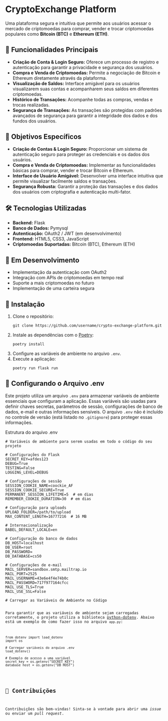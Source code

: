 # CryptoExchange Platform

<p>Uma plataforma segura e intuitiva que permite aos usuários acessar o mercado de criptomoedas para comprar, vender e trocar criptomoedas populares como <strong>Bitcoin (BTC)</strong> e <strong>Ethereum (ETH)</strong>.</p>

## 🚀 Funcionalidades Principais

<ul>
  <li><strong>Criação de Conta & Login Seguro:</strong> Oferece um processo de registro e autenticação para garantir a privacidade e segurança dos usuários.</li>
  <li><strong>Compra e Venda de Criptomoedas:</strong> Permite a negociação de Bitcoin e Ethereum diretamente através da plataforma.</li>
  <li><strong>Visualização de Saldos:</strong> Interface amigável para os usuários visualizarem suas contas e acompanharem seus saldos em diferentes criptomoedas.</li>
  <li><strong>Histórico de Transações:</strong> Acompanhe todas as compras, vendas e trocas realizadas.</li>
  <li><strong>Segurança de Transações:</strong> As transações são protegidas com padrões avançados de segurança para garantir a integridade dos dados e dos fundos dos usuários.</li>
</ul>

## 🎯 Objetivos Específicos

<ul>
  <li><strong>Criação de Contas & Login Seguro:</strong> Proporcionar um sistema de autenticação seguro para proteger as credenciais e os dados dos usuários.</li>
  <li><strong>Compra e Venda de Criptomoedas:</strong> Implementar as funcionalidades básicas para comprar, vender e trocar Bitcoin e Ethereum.</li>
  <li><strong>Interface de Usuário Amigável:</strong> Desenvolver uma interface intuitiva que permite visualizar facilmente saldos e transações.</li>
  <li><strong>Segurança Robusta:</strong> Garantir a proteção das transações e dos dados dos usuários com criptografia e autenticação multi-fator.</li>
</ul>

## 🛠️ Tecnologias Utilizadas

<ul>
  <li><strong>Backend:</strong> Flask</li>
  <li><strong>Banco de Dados:</strong> Pymysql</li>
  <li><strong>Autenticação:</strong> OAuth2 / JWT (em desenvolvimento)</li>
  <li><strong>Frontend:</strong> HTML5, CSS3, JavaScript</li>
  <li><strong>Criptomoedas Suportadas:</strong> Bitcoin (BTC), Ethereum (ETH)</li>
</ul>

## 🚧 Em Desenvolvimento

<ul>
  <li>Implementação da autenticação com OAuth2</li>
  <li>Integração com APIs de criptomoedas em tempo real</li>
  <li>Suporte a mais criptomoedas no futuro</li>
  <li>Implementação de uma carteira segura</li>
</ul>

## 📝 Instalação

<ol>
  <li>Clone o repositório:
    <pre><code>git clone https://github.com/username/crypto-exchange-platform.git</code></pre>
  </li>
  <li>Instale as dependências com o <a href="https://python-poetry.org/" target="_blank">Poetry</a>:
    <pre><code>poetry install</code></pre>
  </li>
  <li>Configure as variáveis de ambiente no arquivo <code>.env</code>.</li>
  <li>Execute a aplicação:
    <pre><code>poetry run flask run</code></pre>
  </li>
</ol>


## 🔧 Configurando o Arquivo .env

<p>Este projeto utiliza um arquivo <code>.env</code> para armazenar variáveis de ambiente essenciais que configuram a aplicação. Essas variáveis são usadas para definir chaves secretas, parâmetros de sessão, configurações de banco de dados, e-mail e outras informações sensíveis. O arquivo <code>.env</code> não é incluído no controle de versão (está listado no <code>.gitignore</code>) para proteger essas informações.</p>
Estrutura do arquivo .env

<pre><code># Variáveis de ambiente para serem usadas em todo o código do seu projeto

# Configurações do Flask
SECRET_KEY=afdes123
DEBUG=True
TESTING=False
LOGGING_LEVEL=DEBUG

# Configurações de sessão
SESSION_COOKIE_NAME=coockie_AF
SESSION_COOKIE_SECURE=True
PERMANENT_SESSION_LIFETIME=5  # em dias
REMEMBER_COOKIE_DURATION=30  # em dias

# Configuração para uploads
UPLOAD_FOLDER=/path/to/upload
MAX_CONTENT_LENGTH=16777216  # 16 MB

# Internacionalização
BABEL_DEFAULT_LOCALE=en

# Configuração do banco de dados
DB_HOST=localhost
DB_USER=root
DB_PASSWORD=
DB_DATABASE=cs50

# Configurações de e-mail
MAIL_SERVER=sandbox.smtp.mailtrap.io
MAIL_PORT=2525
MAIL_USERNAME=43e6e4f4e74b0c
MAIL_PASSWORD=717f977164cfcc
MAIL_USE_TLS=True
MAIL_USE_SSL=False
</code></pre>

<pre><code># Carregar as Variáveis de Ambiente no Código

<p>Para garantir que as variáveis de ambiente sejam carregadas corretamente, o projeto utiliza a biblioteca <a href="https://pypi.org/project/python-dotenv/" target="_blank">python-dotenv</a>. Abaixo está um exemplo de como fazer isso no arquivo <code>app.py</code>:</p>
<pre><code>from dotenv import load_dotenv
import os

# Carregar variáveis do arquivo .env
load_dotenv()

# Exemplo de acesso a uma variável
secret_key = os.getenv("SECRET_KEY")
database_host = os.getenv("DB_HOST")
</code></pre>


## 🤝 Contribuições

<p>Contribuições são bem-vindas! Sinta-se à vontade para abrir uma <i>issue</i> ou enviar um <i>pull request</i>.</p>
